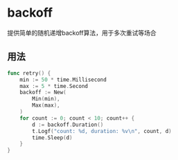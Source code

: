 # backoff

提供简单的随机递增backoff算法，用于多次重试等场合

## 用法

```go
func retry() {
    min := 50 * time.Millisecond
    max := 5 * time.Second
    backoff := New(
        Min(min),
        Max(max),
    )
    for count := 0; count < 10; count++ {
        d := backoff.Duration()
        t.Logf("count: %d, duration: %v\n", count, d)
        time.Sleep(d)
    }
}
```